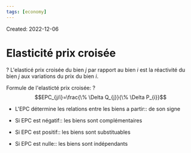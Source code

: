 ```yaml
---
tags: [economy]
---
```

Created: 2022-12-06

# Elasticité prix croisée
?
L'elasticé prix croisée du bien $j$ par rapport au bien $i$ est la réactivité du bien $j$ aux variations du prix du bien $i$.
<!--SR:!2024-04-16,175,230-->

Formule de l'elasticté prix croisée:
?
$$EPC_{j/i}=\frac{\% \Delta Q_{j}}{\% \Delta P_{i}}$$
<!--SR:!2024-01-15,96,230-->

- L'EPC détermine les relations entre les biens a partir:: de son signe
<!--SR:!2024-07-25,312,210-->
- Si EPC est négatif:: les biens sont complémentaires
<!--SR:!2024-05-31,148,210-->
- Si EPC est positif:: les biens sont substituables
<!--SR:!2024-03-05,63,190-->
- Si EPC est nulle:: les biens sont indépendants
<!--SR:!2024-06-30,204,230-->